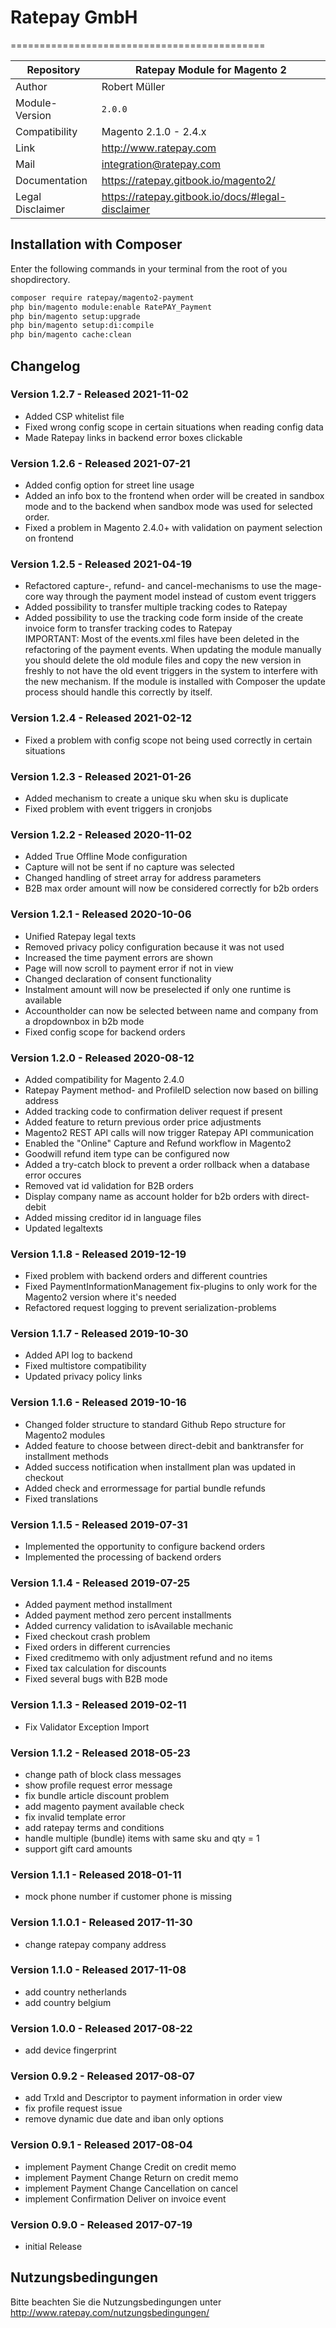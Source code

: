 # Ratepay GmbH
============================================

|Repository | Ratepay Module for Magento 2
|------|----------
|Author | Robert Müller
|Module-Version | `2.0.0`
|Compatibility | Magento 2.1.0 - 2.4.x
|Link | http://www.ratepay.com
|Mail | integration@ratepay.com
|Documentation | https://ratepay.gitbook.io/magento2/
|Legal Disclaimer|https://ratepay.gitbook.io/docs/#legal-disclaimer

## Installation with Composer
Enter the following commands in your terminal from the root of you shopdirectory.
````bash
composer require ratepay/magento2-payment
php bin/magento module:enable RatePAY_Payment
php bin/magento setup:upgrade
php bin/magento setup:di:compile
php bin/magento cache:clean
````

## Changelog

### Version 1.2.7 - Released 2021-11-02
* Added CSP whitelist file
* Fixed wrong config scope in certain situations when reading config data
* Made Ratepay links in backend error boxes clickable

### Version 1.2.6 - Released 2021-07-21
* Added config option for street line usage
* Added an info box to the frontend when order will be created in sandbox mode and to the backend when sandbox mode was used for selected order.
* Fixed a problem in Magento 2.4.0+ with validation on payment selection on frontend

### Version 1.2.5 - Released 2021-04-19
* Refactored capture-, refund- and cancel-mechanisms to use the mage-core way through the payment model instead of custom event triggers
* Added possibility to transfer multiple tracking codes to Ratepay
* Added possibility to use the tracking code form inside of the create invoice form to transfer tracking codes to Ratepay  
IMPORTANT: Most of the events.xml files have been deleted in the refactoring of the payment events. When updating the module manually you
should delete the old module files and copy the new version in freshly to not have the old event triggers in the system to interfere with the new mechanism.
If the module is installed with Composer the update process should handle this correctly by itself.

### Version 1.2.4 - Released 2021-02-12
* Fixed a problem with config scope not being used correctly in certain situations

### Version 1.2.3 - Released 2021-01-26
* Added mechanism to create a unique sku when sku is duplicate
* Fixed problem with event triggers in cronjobs

### Version 1.2.2 - Released 2020-11-02
* Added True Offline Mode configuration
* Capture will not be sent if no capture was selected
* Changed handling of street array for address parameters
* B2B max order amount will now be considered correctly for b2b orders

### Version 1.2.1 - Released 2020-10-06
* Unified Ratepay legal texts
* Removed privacy policy configuration because it was not used
* Increased the time payment errors are shown
* Page will now scroll to payment error if not in view
* Changed declaration of consent functionality
* Instalment amount will now be preselected if only one runtime is available
* Accountholder can now be selected between name and company from a dropdownbox in b2b mode
* Fixed config scope for backend orders

### Version 1.2.0 - Released 2020-08-12
* Added compatibility for Magento 2.4.0
* Ratepay Payment method- and ProfileID selection now based on billing address
* Added tracking code to confirmation deliver request if present
* Added feature to return previous order price adjustments
* Magento2 REST API calls will now trigger Ratepay API communication
* Enabled the "Online" Capture and Refund workflow in Magento2
* Goodwill refund item type can be configured now
* Added a try-catch block to prevent a order rollback when a database error occures
* Removed vat id validation for B2B orders
* Display company name as account holder for b2b orders with direct-debit
* Added missing creditor id in language files
* Updated legaltexts

### Version 1.1.8 - Released 2019-12-19
* Fixed problem with backend orders and different countries
* Fixed PaymentInformationManagement fix-plugins to only work for the Magento2 version where it's needed
* Refactored request logging to prevent serialization-problems

### Version 1.1.7 - Released 2019-10-30
* Added API log to backend
* Fixed multistore compatibility
* Updated privacy policy links

### Version 1.1.6 - Released 2019-10-16
* Changed folder structure to standard Github Repo structure for Magento2 modules
* Added feature to choose between direct-debit and banktransfer for installment methods
* Added success notification when installment plan was updated in checkout
* Added check and errormessage for partial bundle refunds
* Fixed translations

### Version 1.1.5 - Released 2019-07-31
* Implemented the opportunity to configure backend orders
* Implemented the processing of backend orders

### Version 1.1.4 - Released 2019-07-25
* Added payment method installment
* Added payment method zero percent installments
* Added currency validation to isAvailable mechanic
* Fixed checkout crash problem
* Fixed orders in different currencies
* Fixed creditmemo with only adjustment refund and no items
* Fixed tax calculation for discounts
* Fixed several bugs with B2B mode

### Version 1.1.3 - Released 2019-02-11
* Fix Validator Exception Import

### Version 1.1.2 - Released 2018-05-23
* change path of block class messages
* show profile request error message
* fix bundle article discount problem
* add magento payment available check
* fix invalid template error
* add ratepay terms and conditions
* handle multiple (bundle) items with same sku and qty = 1
* support gift card amounts

### Version 1.1.1 - Released 2018-01-11
* mock phone number if customer phone is missing

### Version 1.1.0.1 - Released 2017-11-30
* change ratepay company address

### Version 1.1.0 - Released 2017-11-08
* add country netherlands
* add country belgium

### Version 1.0.0 - Released 2017-08-22
* add device fingerprint

### Version 0.9.2 - Released 2017-08-07
* add TrxId and Descriptor to payment information in order view
* fix profile request issue
* remove dynamic due date and iban only options

### Version 0.9.1 - Released 2017-08-04
* implement Payment Change Credit on credit memo
* implement Payment Change Return on credit memo
* implement Payment Change Cancellation on cancel
* implement Confirmation Deliver on invoice event

### Version 0.9.0 - Released 2017-07-19
* initial Release

## Nutzungsbedingungen
Bitte beachten Sie die Nutzungsbedingungen unter http://www.ratepay.com/nutzungsbedingungen/

